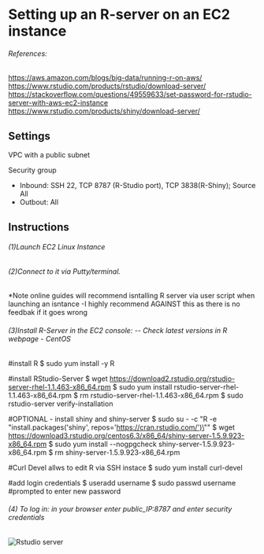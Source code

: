 # Setting up an R-server on an EC2 instance

###### References:
https://aws.amazon.com/blogs/big-data/running-r-on-aws/
https://www.rstudio.com/products/rstudio/download-server/
https://stackoverflow.com/questions/49559633/set-password-for-rstudio-server-with-aws-ec2-instance
https://www.rstudio.com/products/shiny/download-server/


## Settings


VPC with a public subnet

Security group
  - Inbound: SSH 22, TCP 8787 (R-Studio port), TCP 3838(R-Shiny); Source All 
  - Outbout: All 

## Instructions


###### (1)Launch EC2 Linux Instance 
###### (2)Connect to it via Putty/terminal. 

*Note online guides will recommend isntalling R server via user script when launching an isntance
  -I highly recommend AGAINST this as there is no feedbak if it goes wrong 

###### (3)Install R-Server in the EC2 console: -- Check latest versions in R webpage - CentOS

#install R
$ sudo yum install -y R

#install RStudio-Server 
$ wget https://download2.rstudio.org/rstudio-server-rhel-1.1.463-x86_64.rpm
$ sudo yum install rstudio-server-rhel-1.1.463-x86_64.rpm
$ rm rstudio-server-rhel-1.1.463-x86_64.rpm
$ sudo rstudio-server verify-installation

#OPTIONAL - install shiny and shiny-server
$ sudo su - \-c "R -e \"install.packages('shiny', repos='https://cran.rstudio.com/')\""
$ wget https://download3.rstudio.org/centos6.3/x86_64/shiny-server-1.5.9.923-x86_64.rpm
$ sudo yum install --nogpgcheck shiny-server-1.5.9.923-x86_64.rpm
$ rm shiny-server-1.5.9.923-x86_64.rpm

#Curl Devel allws to edit R via SSH instace 
$ sudo yum install curl-devel

#add login credentials
$ useradd username
$ sudo passwd username 
#prompted to enter new password


###### (4) To log in:  in your browser enter public_IP:8787 and enter security credentials 

![Rstudio server](https://github.com/SchmittB/AWS/Lab2-Rstudio-server/Rstudio.PNG)
